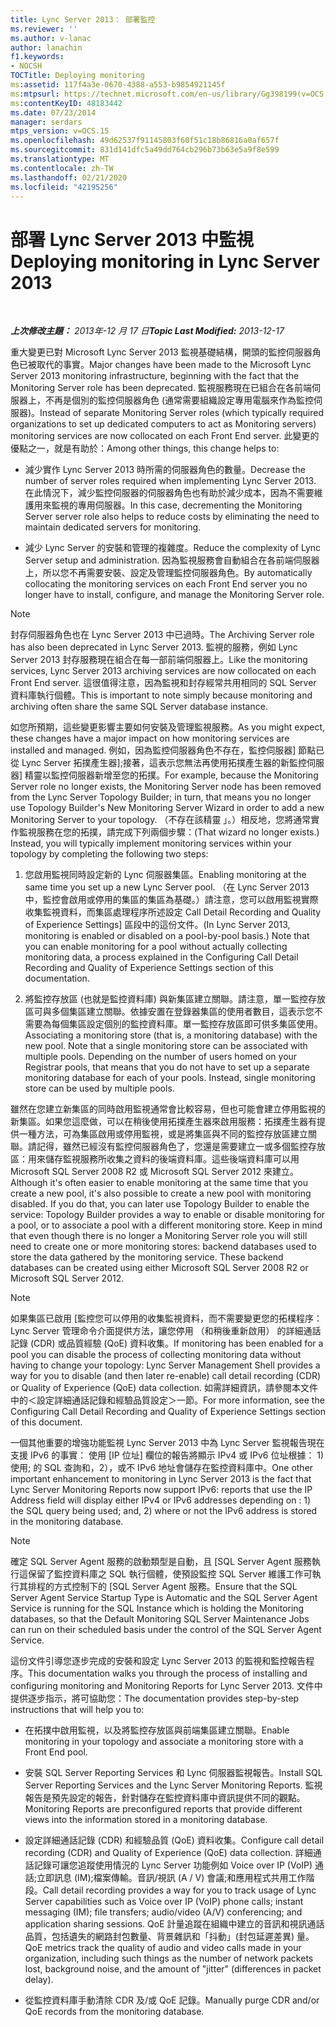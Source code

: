 ```yaml
---
title: Lync Server 2013： 部署監控
ms.reviewer: ''
ms.author: v-lanac
author: lanachin
f1.keywords:
- NOCSH
TOCTitle: Deploying monitoring
ms:assetid: 117f4a3e-0670-4388-a553-b9854921145f
ms:mtpsurl: https://technet.microsoft.com/en-us/library/Gg398199(v=OCS.15)
ms:contentKeyID: 48183442
ms.date: 07/23/2014
manager: serdars
mtps_version: v=OCS.15
ms.openlocfilehash: 49d62537f91145803f60f51c18b86816a0af657f
ms.sourcegitcommit: 831d141dfc5a49dd764cb296b73b63e5a9f8e599
ms.translationtype: MT
ms.contentlocale: zh-TW
ms.lasthandoff: 02/21/2020
ms.locfileid: "42195256"
---
```

<div data-xmlns="http://www.w3.org/1999/xhtml">

<div class="topic" data-xmlns="http://www.w3.org/1999/xhtml" data-msxsl="urn:schemas-microsoft-com:xslt" data-cs="https://msdn.microsoft.com/">

<div data-asp="https://msdn2.microsoft.com/asp">

# <a name="deploying-monitoring-in-lync-server-2013"></a><span data-ttu-id="6deb8-102">部署 Lync Server 2013 中監視</span><span class="sxs-lookup"><span data-stu-id="6deb8-102">Deploying monitoring in Lync Server 2013</span></span>

</div>

<div id="mainSection">

<div id="mainBody">

<span> </span>

<span data-ttu-id="6deb8-103">_**上次修改主題：** 2013年-12 月 17 日_</span><span class="sxs-lookup"><span data-stu-id="6deb8-103">_**Topic Last Modified:** 2013-12-17_</span></span>

<span data-ttu-id="6deb8-104">重大變更已對 Microsoft Lync Server 2013 監視基礎結構，開頭的監控伺服器角色已被取代的事實。</span><span class="sxs-lookup"><span data-stu-id="6deb8-104">Major changes have been made to the Microsoft Lync Server 2013 monitoring infrastructure, beginning with the fact that the Monitoring Server role has been deprecated.</span></span> <span data-ttu-id="6deb8-105">監視服務現在已組合在各前端伺服器上，不再是個別的監控伺服器角色 (通常需要組織設定專用電腦來作為監控伺服器)。</span><span class="sxs-lookup"><span data-stu-id="6deb8-105">Instead of separate Monitoring Server roles (which typically required organizations to set up dedicated computers to act as Monitoring servers) monitoring services are now collocated on each Front End server.</span></span> <span data-ttu-id="6deb8-106">此變更的優點之一，就是有助於：</span><span class="sxs-lookup"><span data-stu-id="6deb8-106">Among other things, this change helps to:</span></span>

  - <span data-ttu-id="6deb8-107">減少實作 Lync Server 2013 時所需的伺服器角色的數量。</span><span class="sxs-lookup"><span data-stu-id="6deb8-107">Decrease the number of server roles required when implementing Lync Server 2013.</span></span> <span data-ttu-id="6deb8-108">在此情況下，減少監控伺服器的伺服器角色也有助於減少成本，因為不需要維護用來監視的專用伺服器。</span><span class="sxs-lookup"><span data-stu-id="6deb8-108">In this case, decrementing the Monitoring Server server role also helps to reduce costs by eliminating the need to maintain dedicated servers for monitoring.</span></span>

  - <span data-ttu-id="6deb8-109">減少 Lync Server 的安裝和管理的複雜度。</span><span class="sxs-lookup"><span data-stu-id="6deb8-109">Reduce the complexity of Lync Server setup and administration.</span></span> <span data-ttu-id="6deb8-110">因為監視服務會自動組合在各前端伺服器上，所以您不再需要安裝、設定及管理監控伺服器角色。</span><span class="sxs-lookup"><span data-stu-id="6deb8-110">By automatically collocating the monitoring services on each Front End server you no longer have to install, configure, and manage the Monitoring Server role.</span></span>

<div>


> [!NOTE]  
> <span data-ttu-id="6deb8-111">封存伺服器角色也在 Lync Server 2013 中已過時。</span><span class="sxs-lookup"><span data-stu-id="6deb8-111">The Archiving Server role has also been deprecated in Lync Server 2013.</span></span> <span data-ttu-id="6deb8-112">監視的服務，例如 Lync Server 2013 封存服務現在組合在每一部前端伺服器上。</span><span class="sxs-lookup"><span data-stu-id="6deb8-112">Like the monitoring services, Lync Server 2013 archiving services are now collocated on each Front End server.</span></span> <span data-ttu-id="6deb8-113">這很值得注意，因為監視和封存經常共用相同的 SQL Server 資料庫執行個體。</span><span class="sxs-lookup"><span data-stu-id="6deb8-113">This is important to note simply because monitoring and archiving often share the same SQL Server database instance.</span></span>



</div>

<span data-ttu-id="6deb8-114">如您所預期，這些變更影響主要如何安裝及管理監視服務。</span><span class="sxs-lookup"><span data-stu-id="6deb8-114">As you might expect, these changes have a major impact on how monitoring services are installed and managed.</span></span> <span data-ttu-id="6deb8-115">例如，因為監控伺服器角色不存在，監控伺服器] 節點已從 Lync Server 拓撲產生器];接著，這表示您無法再使用拓撲產生器的新監控伺服器] 精靈以監控伺服器新增至您的拓撲。</span><span class="sxs-lookup"><span data-stu-id="6deb8-115">For example, because the Monitoring Server role no longer exists, the Monitoring Server node has been removed from the Lync Server Topology Builder; in turn, that means you no longer use Topology Builder's New Monitoring Server Wizard in order to add a new Monitoring Server to your topology.</span></span> <span data-ttu-id="6deb8-116">（不存在該精靈 」。）相反地，您將通常實作監視服務在您的拓撲，請完成下列兩個步驟：</span><span class="sxs-lookup"><span data-stu-id="6deb8-116">(That wizard no longer exists.) Instead, you will typically implement monitoring services within your topology by completing the following two steps:</span></span>

1.  <span data-ttu-id="6deb8-117">您啟用監視同時設定新的 Lync 伺服器集區。</span><span class="sxs-lookup"><span data-stu-id="6deb8-117">Enabling monitoring at the same time you set up a new Lync Server pool.</span></span> <span data-ttu-id="6deb8-118">（在 Lync Server 2013 中，監控會啟用或停用的集區的集區為基礎。）請注意，您可以啟用監視實際收集監視資料，而集區處理程序所述設定 Call Detail Recording and Quality of Experience Settings] 區段中的這份文件。</span><span class="sxs-lookup"><span data-stu-id="6deb8-118">(In Lync Server 2013, monitoring is enabled or disabled on a pool-by-pool basis.) Note that you can enable monitoring for a pool without actually collecting monitoring data, a process explained in the Configuring Call Detail Recording and Quality of Experience Settings section of this documentation.</span></span>

2.  <span data-ttu-id="6deb8-p107">將監控存放區 (也就是監控資料庫) 與新集區建立關聯。請注意，單一監控存放區可與多個集區建立關聯。依據安置在登錄器集區的使用者數目，這表示您不需要為每個集區設定個別的監控資料庫。單一監控存放區即可供多集區使用。</span><span class="sxs-lookup"><span data-stu-id="6deb8-p107">Associating a monitoring store (that is, a monitoring database) with the new pool. Note that a single monitoring store can be associated with multiple pools. Depending on the number of users homed on your Registrar pools, that means that you do not have to set up a separate monitoring database for each of your pools. Instead, single monitoring store can be used by multiple pools.</span></span>

<span data-ttu-id="6deb8-p108">雖然在您建立新集區的同時啟用監視通常會比較容易，但也可能會建立停用監視的新集區。如果您這麼做，可以在稍後使用拓撲產生器來啟用服務：拓撲產生器有提供一種方法，可為集區啟用或停用監視，或是將集區與不同的監控存放區建立關聯。請記得，雖然已經沒有監控伺服器角色了，您還是需要建立一或多個監控存放區：用來儲存監視服務所收集之資料的後端資料庫。這些後端資料庫可以用 Microsoft SQL Server 2008 R2 或 Microsoft SQL Server 2012 來建立。</span><span class="sxs-lookup"><span data-stu-id="6deb8-p108">Although it's often easier to enable monitoring at the same time that you create a new pool, it's also possible to create a new pool with monitoring disabled. If you do that, you can later use Topology Builder to enable the service: Topology Builder provides a way to enable or disable monitoring for a pool, or to associate a pool with a different monitoring store. Keep in mind that even though there is no longer a Monitoring Server role you will still need to create one or more monitoring stores: backend databases used to store the data gathered by the monitoring service. These backend databases can be created using either Microsoft SQL Server 2008 R2 or Microsoft SQL Server 2012.</span></span>

<div>


> [!NOTE]  
> <span data-ttu-id="6deb8-127">如果集區已啟用 [監控您可以停用的收集監視資料，而不需要變更您的拓樸程序： Lync Server 管理命令介面提供方法，讓您停用 （和稍後重新啟用） 的詳細通話記錄 (CDR) 或品質經驗 (QoE) 資料收集。</span><span class="sxs-lookup"><span data-stu-id="6deb8-127">If monitoring has been enabled for a pool you can disable the process of collecting monitoring data without having to change your topology: Lync Server Management Shell provides a way for you to disable (and then later re-enable) call detail recording (CDR) or Quality of Experience (QoE) data collection.</span></span> <span data-ttu-id="6deb8-128">如需詳細資訊，請參閱本文件中的＜設定詳細通話記錄和經驗品質設定＞一節。</span><span class="sxs-lookup"><span data-stu-id="6deb8-128">For more information, see the Configuring Call Detail Recording and Quality of Experience Settings section of this document.</span></span>



</div>

<span data-ttu-id="6deb8-129">一個其他重要的增強功能監視 Lync Server 2013 中為 Lync Server 監視報告現在支援 IPv6 的事實： 使用 [IP 位址] 欄位的報告將顯示 IPv4 或 IPv6 位址根據： 1) 使用; 的 SQL 查詢和，2），或不 IPv6 地址會儲存在監控資料庫中。</span><span class="sxs-lookup"><span data-stu-id="6deb8-129">One other important enhancement to monitoring in Lync Server 2013 is the fact that Lync Server Monitoring Reports now support IPv6: reports that use the IP Address field will display either IPv4 or IPv6 addresses depending on : 1) the SQL query being used; and, 2) where or not the IPv6 address is stored in the monitoring database.</span></span>

<div>


> [!NOTE]  
> <span data-ttu-id="6deb8-130">確定 SQL Server Agent 服務的啟動類型是自動，且 [SQL Server Agent 服務執行這保留了監控資料庫之 SQL 執行個體，使預設監控 SQL Server 維護工作可執行其排程的方式控制下的 [SQL Server Agent 服務。</span><span class="sxs-lookup"><span data-stu-id="6deb8-130">Ensure that the SQL Server Agent Service Startup Type is Automatic and the SQL Server Agent Service is running for the SQL Instance which is holding the Monitoring databases, so that the Default Monitoring SQL Server Maintenance Jobs can run on their scheduled basis under the control of the SQL Server Agent Service.</span></span>



</div>

<span data-ttu-id="6deb8-131">這份文件引導您逐步完成的安裝和設定 Lync Server 2013 的監視和監控報告程序。</span><span class="sxs-lookup"><span data-stu-id="6deb8-131">This documentation walks you through the process of installing and configuring monitoring and Monitoring Reports for Lync Server 2013.</span></span> <span data-ttu-id="6deb8-132">文件中提供逐步指示，將可協助您：</span><span class="sxs-lookup"><span data-stu-id="6deb8-132">The documentation provides step-by-step instructions that will help you to:</span></span>

  - <span data-ttu-id="6deb8-133">在拓撲中啟用監視，以及將監控存放區與前端集區建立關聯。</span><span class="sxs-lookup"><span data-stu-id="6deb8-133">Enable monitoring in your topology and associate a monitoring store with a Front End pool.</span></span>

  - <span data-ttu-id="6deb8-134">安裝 SQL Server Reporting Services 和 Lync 伺服器監視報告。</span><span class="sxs-lookup"><span data-stu-id="6deb8-134">Install SQL Server Reporting Services and the Lync Server Monitoring Reports.</span></span> <span data-ttu-id="6deb8-135">監視報告是預先設定的報告，針對儲存在監控資料庫中資訊提供不同的觀點。</span><span class="sxs-lookup"><span data-stu-id="6deb8-135">Monitoring Reports are preconfigured reports that provide different views into the information stored in a monitoring database.</span></span>

  - <span data-ttu-id="6deb8-136">設定詳細通話記錄 (CDR) 和經驗品質 (QoE) 資料收集。</span><span class="sxs-lookup"><span data-stu-id="6deb8-136">Configure call detail recording (CDR) and Quality of Experience (QoE) data collection.</span></span> <span data-ttu-id="6deb8-137">詳細通話記錄可讓您追蹤使用情況的 Lync Server 功能例如 Voice over IP (VoIP) 通話;立即訊息 (IM);檔案傳輸。音訊/視訊 (A / V) 會議;和應用程式共用工作階段。</span><span class="sxs-lookup"><span data-stu-id="6deb8-137">Call detail recording provides a way for you to track usage of Lync Server capabilities such as Voice over IP (VoIP) phone calls; instant messaging (IM); file transfers; audio/video (A/V) conferencing; and application sharing sessions.</span></span> <span data-ttu-id="6deb8-138">QoE 計量追蹤在組織中建立的音訊和視訊通話品質，包括遺失的網路封包數量、背景雜訊和「抖動」(封包延遲差異) 量。</span><span class="sxs-lookup"><span data-stu-id="6deb8-138">QoE metrics track the quality of audio and video calls made in your organization, including such things as the number of network packets lost, background noise, and the amount of "jitter" (differences in packet delay).</span></span>

  - <span data-ttu-id="6deb8-139">從監控資料庫手動清除 CDR 及/或 QoE 記錄。</span><span class="sxs-lookup"><span data-stu-id="6deb8-139">Manually purge CDR and/or QoE records from the monitoring database.</span></span>

</div>

<span> </span>

</div>

</div>

</div>

